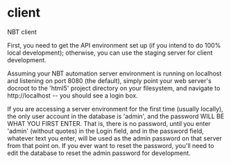 client
======

NBT client

First, you need to get the API environment set up (if you intend to do 100% local development); otherwise, you can use the staging server for client development.

Assuming your NBT automation server environment is running on localhost and listening on port 8080 (the default), simply point your web server's docroot to the 'html5' project directory on your filesystem, and navigate to http://localhost -- you should see a login box.

If you are accessing a server environment for the first time (usually locally), the only user account in the database is 'admin', and the password WILL BE WHAT YOU FIRST ENTER. That is, there is no password, until you enter 'admin' (without quotes) in the Login field, and in the password field, whatever text you enter, will be used as the admin password on that server from that point on. If you ever want to reset the password, you'll need to edit the database to reset the admin password for development. 
 